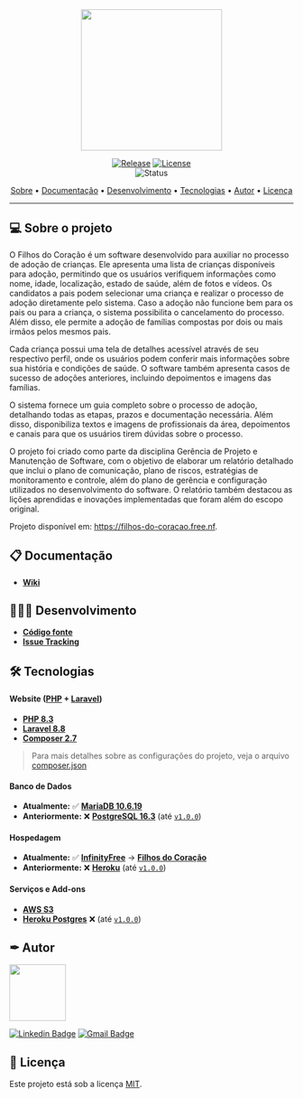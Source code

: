 <div align="center">
<img style="" src="https://github.com/Jinkogule/Filhos-do-Coracao/blob/main/public/images/favicon-logo.png" width="250px;" alt=""/>
<br>

[![Release](https://img.shields.io/github/v/release/Jinkogule/Filhos-do-Coracao?style=for-the-badge)](https://github.com/Jinkogule/BandejApp/releases)
[![License](https://img.shields.io/github/license/Jinkogule/Filhos-do-Coracao?style=for-the-badge)](LICENSE)<br>
![Status](https://img.shields.io/badge/STATUS-CONCLU%C3%8DDO%20|%20EM%20ATUALIZAÇÃO-brightgreen?style=for-the-badge)
</div>

<p align="center">
 <a href="#-sobre-o-projeto">Sobre</a> •
 <a href="#-documentação">Documentação</a> • 
 <a href="#-desenvolvimento">Desenvolvimento</a> • 
 <a href="#-tecnologias">Tecnologias</a> • 
 <a href="#-autor">Autor</a> •
 <a href="#-licença">Licença</a>
</p>

---

## 💻 Sobre o projeto

O Filhos do Coração é um software desenvolvido para auxiliar no processo de adoção de crianças. Ele apresenta uma lista de crianças disponíveis para adoção, permitindo que os usuários verifiquem informações como nome, idade, localização, estado de saúde, além de fotos e vídeos. Os candidatos a pais podem selecionar uma criança e realizar o processo de adoção diretamente pelo sistema. Caso a adoção não funcione bem para os pais ou para a criança, o sistema possibilita o cancelamento do processo. Além disso, ele permite a adoção de famílias compostas por dois ou mais irmãos pelos mesmos pais.

Cada criança possui uma tela de detalhes acessível através de seu respectivo perfil, onde os usuários podem conferir mais informações sobre sua história e condições de saúde. O software também apresenta casos de sucesso de adoções anteriores, incluindo depoimentos e imagens das famílias.

O sistema fornece um guia completo sobre o processo de adoção, detalhando todas as etapas, prazos e documentação necessária. Além disso, disponibiliza textos e imagens de profissionais da área, depoimentos e canais para que os usuários tirem dúvidas sobre o processo.

O projeto foi criado como parte da disciplina Gerência de Projeto e Manutenção de Software, com o objetivo de elaborar um relatório detalhado que inclui o plano de comunicação, plano de riscos, estratégias de monitoramento e controle, além do plano de gerência e configuração utilizados no desenvolvimento do software. O relatório também destacou as lições aprendidas e inovações implementadas que foram além do escopo original.

Projeto disponível em: https://filhos-do-coracao.free.nf.

## 📋 Documentação

-   **[Wiki](https://github.com/Jinkogule/Filhos-do-Coracao/wiki)**

## 🧑🏻‍💻 Desenvolvimento

-   **[Código fonte](https://github.com/Jinkogule/Filhos-do-Coracao)**
-   **[Issue Tracking](https://github.com/Jinkogule/Filhos-do-Coracao/issues)**

## 🛠 Tecnologias

#### **Website**  ([PHP](https://www.php.net/)  +  [Laravel](https://laravel.com/))

-   **[PHP 8.3](https://www.php.net/)**
-   **[Laravel 8.8](https://laravel.com/)**
-   **[Composer 2.7](https://getcomposer.org/)**

> Para mais detalhes sobre as configurações do projeto, veja o arquivo [composer.json](https://github.com/Jinkogule/Filhos-do-Coracao/blob/main/composer.json)

#### **Banco de Dados**
- **Atualmente:** ✅ **[MariaDB 10.6.19](https://mariadb.org/)**
- **Anteriormente:** ❌ **[PostgreSQL 16.3](https://www.postgresql.org/)** (até [`v1.0.0`](https://github.com/Jinkogule/Filhos-do-Coracao/releases/tag/v1.0.0))

#### **Hospedagem**
- **Atualmente:** ✅ **[InfinityFree](https://www.infinityfree.com/)**  →  **[Filhos do Coração](https://filhos-do-coracao.free.nf)**    
- **Anteriormente:** ❌ **[Heroku](https://www.heroku.com/)** (até [`v1.0.0`](https://github.com/Jinkogule/Filhos-do-Coracao/releases/tag/v1.0.0))

#### **Serviços e Add-ons**

-   **[AWS S3](https://aws.amazon.com/pt/s3/)**
-   **[Heroku Postgres](https://devcenter.heroku.com/articles/heroku-postgresql)** ❌ (até [`v1.0.0`](https://github.com/Jinkogule/Filhos-do-Coracao/releases/tag/v1.0.0))

## ✒ Autor

<img src="https://avatars.githubusercontent.com/u/52849575?v=4" width="100px;" alt=""/>

[![Linkedin Badge](https://img.shields.io/badge/-Lucas%20Pimenta-blue?style=flat-square&logo=Linkedin&logoColor=white&link=https://www.linkedin.com/in/lucas-pimenta-0663671b1/)](https://www.linkedin.com/in/lucas-pimenta-0663671b1/) 
[![Gmail Badge](https://img.shields.io/badge/-lucaspimenta21@gmail.com-c14438?style=flat-square&logo=Gmail&logoColor=white&link=mailto:lucaspimenta21@gmail.com)](mailto:lucaspimenta21@gmail.com)

## 📝 Licença

Este projeto está sob a licença [MIT](./LICENSE).

